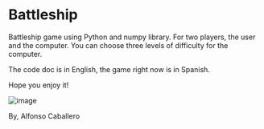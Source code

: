 # Battleship
Battleship game using Python and numpy library.
For two players, the user and the computer.
You can choose three levels of difficulty for the computer. 

The code doc is in English, the game right now is in Spanish.

Hope you enjoy it!

  ![image](https://github.com/Alfonso-Caballero/Battleship/assets/135018165/3967de31-dfea-4611-81d0-d990e0759e4e)


By, 
Alfonso Caballero
